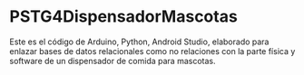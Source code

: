 # PSTG4DispensadorMascotas
Este es el código de Arduino, Python, Android Studio, elaborado para enlazar bases de datos relacionales como no relaciones con la parte física y software de un dispensador de comida para mascotas.
